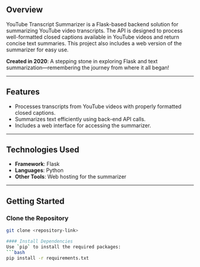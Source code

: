 ## Overview
YouTube Transcript Summarizer is a Flask-based backend solution for summarizing YouTube video transcripts. The API is designed to process well-formatted closed captions available in YouTube videos and return concise text summaries. This project also includes a web version of the summarizer for easy use.

**Created in 2020**: A stepping stone in exploring Flask and text summarization—remembering the journey from where it all began!

---

## Features
- Processes transcripts from YouTube videos with properly formatted closed captions.
- Summarizes text efficiently using back-end API calls.
- Includes a web interface for accessing the summarizer.

---

## Technologies Used
- **Framework**: Flask
- **Languages**: Python
- **Other Tools**: Web hosting for the summarizer

---

## Getting Started

### Clone the Repository
```bash
git clone <repository-link>

#### Install Dependencies
Use `pip` to install the required packages:
```bash
pip install -r requirements.txt
